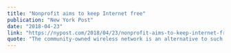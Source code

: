 ```yaml
---
title: "Nonprofit aims to keep Internet free"
publication: "New York Post"
date: "2018-04-23"
link: "https://nypost.com/2018/04/23/nonprofit-aims-to-keep-internet-free-as-net-neutrality-rules-die/"
quote: "The community-owned wireless network is an alternative to such megaproviders as Verizon and Time Warner..."
---
```

